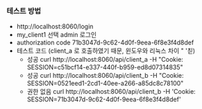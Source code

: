 ### 테스트 방법
- http://localhost:8060/login
- my_client1 선택 admin 로그인
- authorization code 71b3047d-9c62-4d0f-9eea-6f8e3f4d8def
- 테스트 코드 (client_a 로 호출하였기 때문, 윈도우와 리눅스 차이 " '칟)
  - 성공 curl http://localhost:8060/api/client_a -H "Cookie: SESSION=c51bcf14-e337-440f-b959-ed8d07314835"
  - 성공 curl http://localhost:8060/api/client_b -H "Cookie: SESSION=0521eed1-2cd1-40ee-a266-a85dc8c78100"
  - 권한 없음 curl http://localhost:8060/api/client_b -H 'Cookie: SESSION=71b3047d-9c62-4d0f-9eea-6f8e3f4d8def'